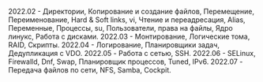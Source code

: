 2022.02 - Директории, Копирование и создание файлов, Перемещение, Переименование, Hard & Soft links, vi, Чтение и переадресация, Alias, Переменные, Процессы, su, Пользователи, права на файлы, Ядро линукс, Работа с дисками.
2022.03 - Монтирование, Логические тома, RAID, Скрипты.
2022.04 - Логирование, Планировщики задач, Дедупликация с VDO.
2022.05 - Работа с сетью, SSH.
2022.06 - SELinux, Firewalld, Dnf, Swap, Планировщик процессов, Tuned, IPv6.
2022.07 - Передача файлов по сети, NFS, Samba, Cockpit.